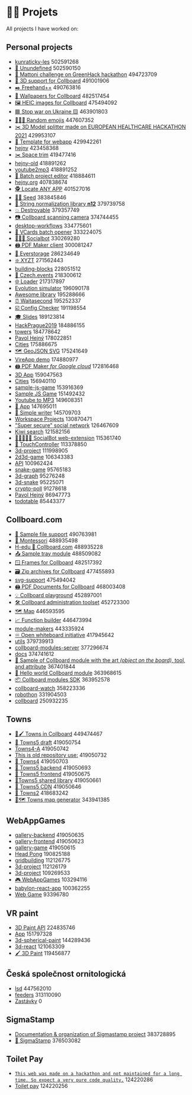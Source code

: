 # 👨‍🏭 Projets

<!-- ⚠️ WARNING: This was generated by generate-projects at 2022-07-02T12:58:23.826Z-->
All projects I have worked on:

## Personal projects

-   [kunraticky-les](https://github.com/hejny/kunraticky-les) 502591268
-   [👻 Unundefined](https://github.com/hejny/unundefined) 502590150
-   [🧴 Mattoni challenge on GreenHack hackathon](https://greenhack.eu/) 494723709
-   [🧱 3D support for Collboard](https://collboard.com/) 491001906
-   [✒️ Freehand++](https://collboard.com/) 490763816
-   [🌆 Wallpapers for Collboard](https://github.com/hejny/collboard-wallpapers) 482517454
-   [🖼️ HEIC images for Collboard](https://collboard.com/) 475494092
-   [🟦 Stop war on Ukraine 🟨](https://github.com/hejny/Ukraine) 463901803
-   [🐇🥀💚 Random emojis](https://github.com/hejny/random-arts) 447607352
-   [✂️ 3D Model splitter made on EUROPEAN HEALTHCARE HACKATHON 2021](https://github.com/hejny/model-splitter) 429953107
-   [🔲 Template for webapp](https://github.com/hejny/template-for-webapp) 429942261
-   [hejny](https://github.com/hejny/hejny) 423458368
-   [✂️ Space trim](https://github.com/hejny/spacetrim) 419477416
-   [hejny-old](https://github.com/hejny/hejny-old) 418891262
-   [youtube2mp3](https://github.com/hejny/youtube2mp3) 418891252
-   [🔼 Batch project editor](https://github.com/hejny/batch-project-editor) 418884611
-   [hejny.org](https://github.com/hejny/hejny.org) 407838674
-   [🕵️ Locate ANY APP](https://github.com/hejny/locate-app) 401527016
-   [🌾🎲 Seed](https://github.com/hejny/seed) 383845846
-   [🧹 String normalization library **n12**](https://github.com/hejny/n12) 379739758
-   [💥 Destroyable](https://github.com/hejny/destroyable) 379357749
-   [📷 Collboard scanning camera](https://github.com/hejny/collboard-camera) 374744455
-   [desktop-workflows](https://github.com/hejny/desktop-workflows) 334775601
-   [📇 VCards batch opener](https://hejny.github.io/vcards-batch-opener/) 333224075
-   [🧑‍🤝‍🧑 Socialbot](https://github.com/hejny/socialbot) 330269280
-   [🖨️ PDF Maker client](https://github.com/hejny/pdfmk) 300081247
-   [💾 Everstorage](https://github.com/hejny/everstorage) 286234649
-   [❇️ XYZT](https://github.com/hejny/xyzt) 271562443
-   [building-blocks](https://github.com/hejny/building-blocks) 228051512
-   [📅 Czech.events](https://czech.events/) 218300612
-   [🌐 Loader](https://github.com/hejny/loader) 217317897
-   [Evolution simulator](https://github.com/hejny/evolution) 196090178
-   [Awesome library](https://github.com/hejny/awesome-library-boilerplate) 195288666
-   [⏰ Waitasecond](https://hejny.github.io/waitasecond/) 195252337
-   [☑️ Config Checker](https://github.com/hejny/configchecker) 191198554
-   [🎓 Slides](https://github.com/hejny/slides) 189123814
-   [HackPrague2019](https://github.com/hejny/HackPrague2019) 184886155
-   [towers](https://github.com/hejny/towers) 184778642
-   [Pavol Hejný](https://github.com/hejny/pavolhejny) 178022851
-   [Cities](https://github.com/hejny/mappm) 175886675
-   [🗺️ GeoJSON SVG](https://github.com/hejny/geojson-svg) 175241649
-   [VireApp demo](https://github.com/hejny/vire) 174880977
-   [🖨️ PDF Maker *for Google cloud*](https://github.com/hejny/pdfmk-server) 172816468
-   [3D App](https://github.com/hejny/sample-babylon-oimo-app) 159047563
-   [Cities](https://hejny.github.io/cities/) 156940110
-   [sample-js-game](https://github.com/hejny/workshop-2018-10-20) 153916369
-   [Sample JS Game](https://github.com/hejny/sample-js-game) 151492432
-   [Youtube to MP3](https://github.com/hejny/youtube) 149608351
-   [📄 App](https://github.com/hejny/sample-react-mobx-app) 147695011
-   [🧻 Simple writer](https://github.com/hejny/writer) 145709703
-   [Workspace Projects](https://github.com/hejny/batchgit-projects) 130870471
-   ["Super secure" social network](https://github.com/hejny/secure-app) 126467609
-   [Kiwi search](https://github.com/hejny/kiwi-js-week) 121582156
-   [🧑🏿‍🤝‍🧑🏿 SocialBot web-extension](https://github.com/hejny/socialbot-webextension) 115361740
-   [🤏 TouchController](https://github.com/hejny/touchcontroller) 113378850
-   [3d-project](https://github.com/hejny/whatthehill) 111998905
-   [2d3d-game](https://github.com/hejny/2d3d-game) 106343383
-   [API](https://github.com/hejny/crypto-donate) 100962424
-   [snake-game](https://github.com/hejny/snake-game) 95765183
-   [3d-graph](https://github.com/hejny/3d-graph) 95276248
-   [3d-snake](https://github.com/hejny/3d-snake) 95225071
-   [crypto-poll](https://github.com/hejny/crypto-poll) 91278618
-   [Pavol Hejný](https://github.com/hejny/pavolhejny-old) 86947773
-   [todotable](https://github.com/hejny/todotable) 85443377

## Collboard.com

-   [📁 Sample file support](https://collboard.com/) 490763981
-   [🔵 Montessori](https://collboard.com/) 488935498
-   [H-edu 💙 Collboard.com](https://www.h-edu.cz/) 488935228
-   [📤 Sample tray module](https://collboard.com/) 488509082
-   [🪟 Frames for Collboard](https://github.com/collboard/frames) 482517392
-   [🗃️ Zip archives for Collboard](https://collboard.com/) 477455893
-   [svg-support](https://collboard.com/) 475494042
-   [🖨️ PDF Documents for Collboard](https://collboard.com/) 468003408
-   [💡 Collboard playground](https://github.com/collboard/playground) 452897001
-   [🛠️ Collboard administration toolset](https://github.com/collboard/collboard-admin) 452723300
-   [🗺️ Map](https://github.com/collboard/map) 446593595
-   [📈 Function builder](https://github.com/collboard/function-builder) 446473994
-   [module-makers](https://github.com/collboard/module-makers) 443335924
-   [♾️ Open whiteboard initiative](https://github.com/collboard/owbi) 417945642
-   [utils](https://github.com/collboard/utils) 379739913
-   [collboard-modules-server](https://github.com/collboard/collboard-modules-server) 377296674
-   [docs](https://github.com/collboard/docs) 374741612
-   [📘 Sample of Collboard module with the art _(object on the board)_, tool, and attribute](https://github.com/collboard/sample-art-tool-attribute-module) 367401844
-   [📗 Hello world Collboard module](https://collboard.com/) 363968615
-   [📦 Collboard modules SDK](https://dev.collboard.com/) 363952578
-   [collboard-watch](https://github.com/collboard/collboard-watch) 358223336
-   [robothon](https://github.com/collboard/robothon) 331904503
-   [collboard](https://collboard.com/) 250932235

## Towns

-   [🌆🖌 Towns in Collboard](https://github.com/townsgame/collboard-towns) 449474467
-   [🌆 Towns5 draft](https://github.com/townsgame/Towns5-draft) 419050754
-   [Towns4-A](https://github.com/townsgame/Towns4-A) 419050742
-   [This is old repository use:](https://github.com/townsgame/Towns5-old) 419050732
-   [🌆 Towns4](https://github.com/townsgame/Towns4) 419050703
-   [🌆 Towns5 backend](https://github.com/townsgame/Towns5-backend) 419050693
-   [🌆 Towns5 frontend](https://github.com/townsgame/Towns5-frontend) 419050675
-   [🌆Towns5 shared library](https://github.com/townsgame/Towns5-shared) 419050661
-   [🌆 Towns5 CDN](https://github.com/townsgame/Towns5-cdn) 419050646
-   [🌆 Towns2](https://github.com/townsgame/Towns2) 418683242
-   [🌆🗺 Towns map generator](https://github.com/townsgame/towns-map-generator) 343941385

## WebAppGames

-   [gallery-backend](https://github.com/webappgames/gallery-backend) 419050635
-   [gallery-frontend](https://github.com/webappgames/gallery-frontend) 419050623
-   [gallery-game](https://github.com/webappgames/gallery-game) 419050615
-   [Head Pong](https://github.com/webappgames/headpong) 190825188
-   [gridbuilding](https://github.com/webappgames/gridbuilding) 112126775
-   [3d-project](https://github.com/webappgames/collapse-game) 112126179
-   [3d-project](https://github.com/webappgames/3d-project) 109269533
-   [🎮 WebAppGames](https://github.com/webappgames/webappgames) 103294116
-   [babylon-react-app](https://github.com/webappgames/stream-2017-08-15) 100362255
-   [Web Game](https://github.com/webappgames/web-game) 93396780

## VR paint

-   [3D Paint API](https://github.com/vrpaint/file-api) 224835746
-   [App](https://github.com/vrpaint/graffiti-wall) 151797328
-   [3d-spherical-paint](https://github.com/vrpaint/3d-spherical-paint) 144289436
-   [3d-react](https://github.com/vrpaint/3d-react) 121063309
-   [🖌 3D Paint](https://vrpaint.github.io/3d-paint/) 119456877

## Česká společnost ornitologická

-   [lsd](https://github.com/birdlife-cz/lsd) 447562010
-   [feeders](https://github.com/birdlife-cz/feeders) 313110090
-   [Zastávky](https://zastavky.birdlife.cz/) 0

## SigmaStamp

-   [Documentation & organization of Sigmastamp project](https://github.com/sigmastamp/docs) 383728895
-   [📜 SigmaStamp](https://github.com/sigmastamp/sigmastamp-frontend) 376503082

## Toilet Pay

-   [`This web was made on a hackathon and not maintained for a long time. So expect a very pure code quality.`](https://github.com/toilet-pay/toilet-pay-web) 124220286
-   [Toilet pay](https://github.com/toilet-pay/toilet-pay) 124220256